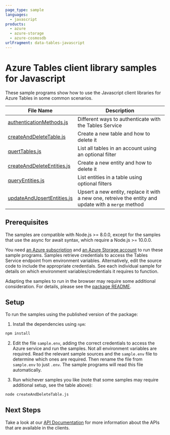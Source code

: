 ```yaml
---
page_type: sample
languages:
  - javascript
products:
  - azure
  - azure-storage
  - azure-cosmosdb
urlFragment: data-tables-javascript
---
```


# Azure Tables client library samples for Javascript

These sample programs show how to use the Javascript client libraries for Azure Tables in some common scenarios.

| **File Name**                                         | **Description**                                                                                      |
| ----------------------------------------------------- | ---------------------------------------------------------------------------------------------------- |
| [authenticationMethods.js][authenticationmethods]     | Different ways to authenticate with the Tables Service                                               |
| [createAndDeleteTable.js][createanddeletetable]       | Create a new table and how to delete it                                                              |
| [quertTables.js][querttables]                         | List all tables in an account using an optional filter                                               |
| [createAndDeleteEntities.js][createanddeleteentities] | Create a new entity and how to delete it                                                             |
| [queryEntities.js][queryentities]                     | List entities in a table using optional filters                                                      |
| [updateAndUpsertEntities.js][updateandupsertentities] | Upsert a new entity, replace it with a new one, retreive the entity and update with a `merge` method |

## Prerequisites

The samples are compatible with Node.js >= 8.0.0, except for the samples that use the async for await syntax, which require a Node.js >= 10.0.0.

You need [an Azure subscription][freesub] and [an Azure Storage account][azstorage] to run these sample programs. Samples retrieve credentials to access the Tables Service endpoint from environment variables. Alternatively, edit the source code to include the appropriate credentials. See each individual sample for details on which environment variables/credentials it requires to function.

Adapting the samples to run in the browser may require some additional consideration. For details, please see the [package README][package].

## Setup

To run the samples using the published version of the package:

1. Install the dependencies using `npm`:

```bash
npm install
```

2. Edit the file `sample.env`, adding the correct credentials to access the Azure service and run the samples. Not all environment variables are required. Read the relevant sample sources and the `sample.env` file to determine which ones are required. Then rename the file from `sample.env` to just `.env`. The sample programs will read this file automatically.

3. Run whichever samples you like (note that some samples may require additional setup, see the table above):

```bash
node createAndDeleteTable.js
```

## Next Steps

Take a look at our [API Documentation][apiref] for more information about the APIs that are available in the clients.

[authenticationmethods]: https://github.com/Azure/azure-sdk-for-js/tree/master/sdk/tables/data-tables/samples/javascript/src/authenticationMethods.js
[createanddeletetable]: https://github.com/Azure/azure-sdk-for-js/tree/master/sdk/tables/data-tables/samples/javascript/src/createAndDeleteTable.js
[querttables]: https://github.com/Azure/azure-sdk-for-js/tree/master/sdk/tables/data-tables/samples/javascript/src/queryTables.js
[createanddeleteentities]: https://github.com/Azure/azure-sdk-for-js/tree/master/sdk/tables/data-tables/samples/javascript/src/createAndDeleteEntities.js
[queryentities]: https://github.com/Azure/azure-sdk-for-js/tree/master/sdk/tables/data-tables/samples/javascript/src/queryEntities.js
[updateandupsertentities]: https://github.com/Azure/azure-sdk-for-js/tree/master/sdk/tables/data-tables/samples/javascript/src/updateAndUpsertEntities.js
[apiref]: https://azure.github.io/azure-sdk-for-js/tables.html
[azstorage]: https://docs.microsoft.com/azure/storage/common/storage-account-overview
[freesub]: https://azure.microsoft.com/free/
[package]: https://github.com/Azure/azure-sdk-for-js/tree/master/sdk/tables/data-tables/README.md
